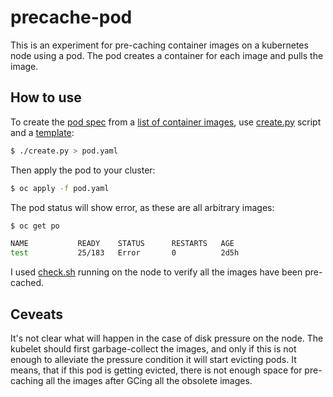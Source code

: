 # precache-pod
This is an experiment for pre-caching container images on a kubernetes node using a pod. The pod creates a container for each image and pulls the image.
## How to use ##
To create the [pod spec](pod.yaml) from a [list of container images](images), use [create.py](create.py) script and a [template](pod-default.yaml):
```bash
$ ./create.py > pod.yaml
```
Then apply the pod to your cluster:
```bash
$ oc apply -f pod.yaml
```
The pod status will show error, as these are all arbitrary images:
```bash
$ oc get po

NAME           READY    STATUS      RESTARTS   AGE
test           25/183   Error       0          2d5h
```
I used [check.sh](check.sh) running on the node to verify all the images have been pre-cached.

## Ceveats ##
It's not clear what will happen in the case of disk pressure on the node. 
The kubelet should first garbage-collect the images, and only if this is not enough to 
alleviate the pressure condition it will start evicting pods.
It means, that if this pod is getting evicted, there is not enough space for pre-caching all the images
after GCing all the obsolete images.
